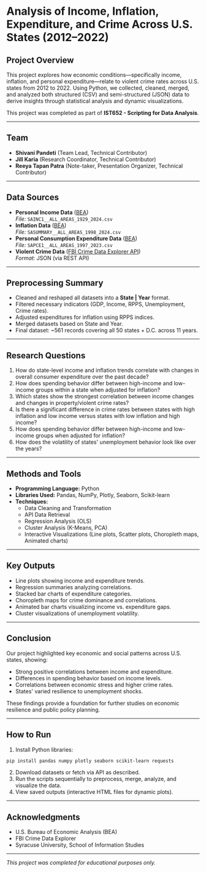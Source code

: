 # Analysis of Income, Inflation, Expenditure, and Crime Across U.S. States (2012–2022)

## Project Overview
This project explores how economic conditions—specifically income, inflation, and personal expenditure—relate to violent crime rates across U.S. states from 2012 to 2022. Using Python, we collected, cleaned, merged, and analyzed both structured (CSV) and semi-structured (JSON) data to derive insights through statistical analysis and dynamic visualizations.

This project was completed as part of **IST652 - Scripting for Data Analysis**.

---

## Team
- **Shivani Pandeti** (Team Lead, Technical Contributor)
- **Jill Karia** (Research Coordinator, Technical Contributor)
- **Reeya Tapan Patra** (Note-taker, Presentation Organizer, Technical Contributor)

---

## Data Sources
- **Personal Income Data** ([BEA](https://apps.bea.gov/regional/downloadzip.ht))  
  *File:* `SAINC1__ALL_AREAS_1929_2024.csv`
- **Inflation Data** ([BEA](https://apps.bea.gov/regional/downloadzip.ht))  
  *File:* `SASUMMARY__ALL_AREAS_1998_2024.csv`
- **Personal Consumption Expenditure Data** ([BEA](https://apps.bea.gov/regional/downloadzip.ht))  
  *File:* `SAPCE1__ALL_AREAS_1997_2023.csv`
- **Violent Crime Data** ([FBI Crime Data Explorer API](https://catalog.data.gov/dataset?tags=crime))  
  *Format:* JSON (via REST API)

---

## Preprocessing Summary
- Cleaned and reshaped all datasets into a **State | Year** format.
- Filtered necessary indicators (GDP, Income, RPPS, Unemployment, Crime rates).
- Adjusted expenditures for inflation using RPPS indices.
- Merged datasets based on State and Year.
- Final dataset: ~561 records covering all 50 states + D.C. across 11 years.

---

## Research Questions
1. How do state-level income and inflation trends correlate with changes in overall consumer expenditure over the past decade?
2. How does spending behavior differ between high-income and low-income groups within a state when adjusted for inflation?
3. Which states show the strongest correlation between income changes and changes in property/violent crime rates?
4. Is there a significant difference in crime rates between states with high inflation and low income versus states with low inflation and high income?
5. How does spending behavior differ between high-income and low-income groups when adjusted for inflation?
6. How does the volatility of states' unemployment behavior look like over the years?

---

## Methods and Tools
- **Programming Language:** Python
- **Libraries Used:** Pandas, NumPy, Plotly, Seaborn, Scikit-learn
- **Techniques:**
  - Data Cleaning and Transformation
  - API Data Retrieval
  - Regression Analysis (OLS)
  - Cluster Analysis (K-Means, PCA)
  - Interactive Visualizations (Line plots, Scatter plots, Choropleth maps, Animated charts)

---

## Key Outputs
- Line plots showing income and expenditure trends.
- Regression summaries analyzing correlations.
- Stacked bar charts of expenditure categories.
- Choropleth maps for crime dominance and correlations.
- Animated bar charts visualizing income vs. expenditure gaps.
- Cluster visualizations of unemployment volatility.

---

## Conclusion
Our project highlighted key economic and social patterns across U.S. states, showing:
- Strong positive correlations between income and expenditure.
- Differences in spending behavior based on income levels.
- Correlations between economic stress and higher crime rates.
- States' varied resilience to unemployment shocks.

These findings provide a foundation for further studies on economic resilience and public policy planning.

---

## How to Run
1. Install Python libraries:
```bash
pip install pandas numpy plotly seaborn scikit-learn requests
```
2. Download datasets or fetch via API as described.
3. Run the scripts sequentially to preprocess, merge, analyze, and visualize the data.
4. View saved outputs (interactive HTML files for dynamic plots).

---

## Acknowledgments
- U.S. Bureau of Economic Analysis (BEA)
- FBI Crime Data Explorer
- Syracuse University, School of Information Studies

---

*This project was completed for educational purposes only.*
